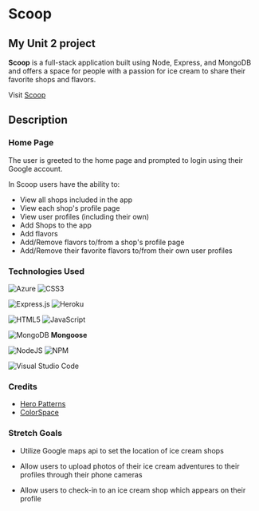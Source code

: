 # Scoop
## My Unit 2 project

**Scoop** is a full-stack application built using Node, Express, and MongoDB and  offers a space for people with a passion for ice cream to share their favorite shops and flavors. 

Visit [Scoop](https://scoop-jp.herokuapp.com/)

## Description
### Home Page

The user is greeted to the home page and prompted to login using their Google account.

In Scoop users have the ability to:
+ View all shops included in the app
+ View each shop's profile page
+ View user profiles (including their own)
+ Add Shops to the app
+ Add flavors
+ Add/Remove flavors to/from a shop's profile page
+ Add/Remove their favorite flavors to/from their own user profiles 

### Technologies Used

![Azure](https://img.shields.io/badge/azure-%230072C6.svg?style=for-the-badge&logo=microsoftazure&logoColor=white)
![CSS3](https://img.shields.io/badge/css3-%231572B6.svg?style=for-the-badge&logo=css3&logoColor=white)

![Express.js](https://img.shields.io/badge/express.js-%23404d59.svg?style=for-the-badge&logo=express&logoColor=%2361DAFB)
![Heroku](https://img.shields.io/badge/heroku-%23430098.svg?style=for-the-badge&logo=heroku&logoColor=white)

![HTML5](https://img.shields.io/badge/html5-%23E34F26.svg?style=for-the-badge&logo=html5&logoColor=white)
![JavaScript](https://img.shields.io/badge/javascript-%23323330.svg?style=for-the-badge&logo=javascript&logoColor=%23F7DF1E)

![MongoDB](https://img.shields.io/badge/MongoDB-%234ea94b.svg?style=for-the-badge&logo=mongodb&logoColor=white)
**Mongoose**

![NodeJS](https://img.shields.io/badge/node.js-6DA55F?style=for-the-badge&logo=node.js&logoColor=white)
![NPM](https://img.shields.io/badge/NPM-%23000000.svg?style=for-the-badge&logo=npm&logoColor=white)

![Visual Studio Code](https://img.shields.io/badge/Visual%20Studio%20Code-0078d7.svg?style=for-the-badge&logo=visual-studio-code&logoColor=white)
	
  
### Credits
+ [Hero Patterns](https://heropatterns.com/)
+ [ColorSpace](https://mycolor.space/)

### Stretch Goals
+ Utilize Google maps api to set the location of ice cream shops
  
+ Allow users to upload photos of their ice cream adventures to their profiles through their phone cameras

+ Allow users to check-in to an ice cream shop which appears on their profile

